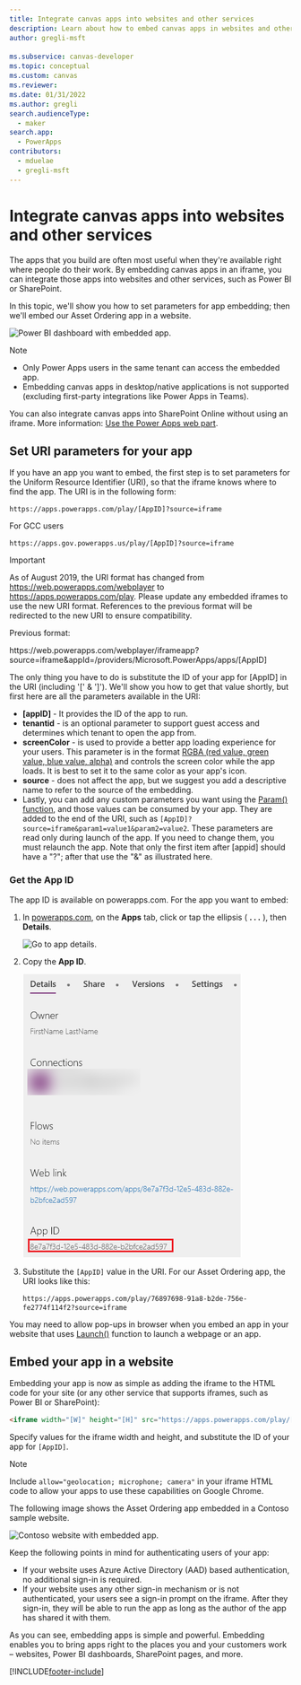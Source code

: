 ```yaml
---
title: Integrate canvas apps into websites and other services
description: Learn about how to embed canvas apps in websites and other services.
author: gregli-msft

ms.subservice: canvas-developer
ms.topic: conceptual
ms.custom: canvas
ms.reviewer: 
ms.date: 01/31/2022
ms.author: gregli
search.audienceType: 
  - maker
search.app: 
  - PowerApps
contributors:
  - mduelae
  - gregli-msft
---
```

# Integrate canvas apps into websites and other services
The apps that you build are often most useful when they're available right where people do their work. By embedding canvas apps in an iframe, you can integrate those apps into websites and other services, such as Power BI or SharePoint.

In this topic, we'll show you how to set parameters for app embedding; then we'll embed our Asset Ordering app in a website.

![Power BI dashboard with embedded app.](./media/embed-apps-dev/embed-dashboard.png)

> [!NOTE]
> - Only Power Apps users in the same tenant can access the embedded app.
> - Embedding canvas apps in desktop/native applications is not supported (excluding first-party integrations like Power Apps in Teams).

You can also integrate canvas apps into SharePoint Online without using an iframe. More information: [Use the Power Apps web part](https://support.office.com/article/use-the-powerapps-web-part-6285f05e-e441-408a-99d7-aa688195cd1c).

## Set URI parameters for your app
If you have an app you want to embed, the first step is to set parameters for the Uniform Resource Identifier (URI), so that the iframe knows where to find the app. The URI is in the following form:

```
https://apps.powerapps.com/play/[AppID]?source=iframe
```
For GCC users

```
https://apps.gov.powerapps.us/play/[AppID]?source=iframe
```

> [!IMPORTANT]
> As of August 2019, the URI format has changed from https://web.powerapps.com/webplayer to https://apps.powerapps.com/play. Please update any embedded iframes to use the new URI format. References to the previous format will be redirected to the new URI to ensure compatibility.
>
> Previous format:
> 
> https\://web.powerapps.com/webplayer/iframeapp?source=iframe&appId=/providers/Microsoft.PowerApps/apps/[AppID]

The only thing you have to do is substitute the ID of your app for [AppID] in the URI (including '[' & ']'). We'll show you how to get that value shortly, but first here are all the parameters available in the URI:

* **[appID]** - It provides the ID of the app to run.
* **tenantid** - is an optional parameter to support guest access and determines which tenant to open the app from. 
* **screenColor** - is used to provide a better app loading experience for your users. This parameter is in the format [RGBA (red value, green value, blue value, alpha)](../canvas-apps/functions/function-colors.md) and controls the screen color while the app loads. It is best to set it to the same color as your app's icon.
* **source** - does not affect the app, but we suggest you add a descriptive name to refer to the source of the embedding.
* Lastly, you can add any custom parameters you want using the [Param() function](../canvas-apps/functions/function-param.md), and those values can be consumed by your app. They are added to the end of the URI, such as `[AppID]?source=iframe&param1=value1&param2=value2`. These parameters are read only during launch of the app. If you need to change them, you must relaunch the app. Note that only the first item after [appid] should have a "?"; after that use the "&" as illustrated here. 

### Get the App ID
The app ID is available on powerapps.com. For the app you want to embed:

1. In [powerapps.com](https://powerapps.microsoft.com), on the **Apps** tab, click or tap the ellipsis ( **. . .** ), then **Details**.
   
    ![Go to app details.](./media/embed-apps-dev/details.png)
1. Copy the **App ID**.
   
    ![Copy app ID from details.](./media/embed-apps-dev/app-id.png)
1. Substitute the `[AppID]` value in the URI. For our Asset Ordering app, the URI looks like this:
   
    ```
    https://apps.powerapps.com/play/76897698-91a8-b2de-756e-fe2774f114f2?source=iframe
    ```

You may need to allow pop-ups in browser when you embed an app in your website that uses [Launch()](functions/function-param.md) function to launch a webpage or an app.

## Embed your app in a website
Embedding your app is now as simple as adding the iframe to the HTML code for your site (or any other service that supports iframes, such as Power BI or SharePoint):

```html
<iframe width="[W]" height="[H]" src="https://apps.powerapps.com/play/[AppID]?source=website&screenColor=rgba(165,34,55,1)" allow="geolocation; microphone; camera"/>
```

Specify values for the iframe width and height, and substitute the ID of your app for `[AppID]`.

> [!NOTE]
> Include `allow="geolocation; microphone; camera"` in your iframe HTML code to allow your apps to use these capabilities on Google Chrome.

The following image shows the Asset Ordering app embedded in a Contoso sample website.

![Contoso website with embedded app.](./media/embed-apps-dev/contoso-website.png)

Keep the following points in mind for authenticating users of your app:

- If your website uses Azure Active Directory (AAD) based authentication, no additional sign-in is required.
- If your website uses any other sign-in mechanism or is not authenticated, your users see a sign-in prompt on the iframe. After they sign-in, they will be able to run the app as long as the author of the app has shared it with them.

As you can see, embedding apps is simple and powerful. Embedding enables you to bring apps right to the places you and your customers work – websites, Power BI dashboards, SharePoint pages, and more.


[!INCLUDE[footer-include](../../includes/footer-banner.md)]

